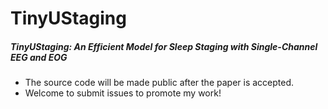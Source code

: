 
# TinyUStaging

##### TinyUStaging: An Efficient Model for Sleep Staging with Single-Channel EEG and EOG

- The source code will be made public after the paper is accepted. 
- Welcome to submit issues to promote my work!

##### 